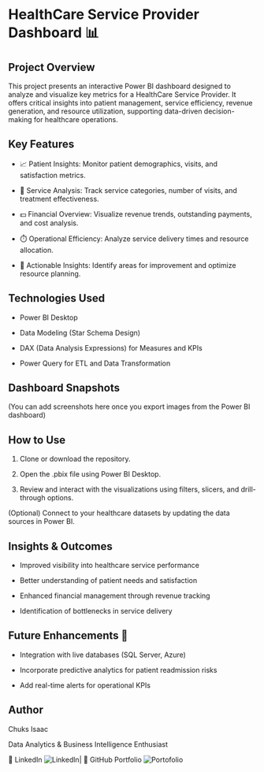 # HealthCare Service Provider Dashboard 📊
## Project Overview
This project presents an interactive Power BI dashboard designed to analyze and visualize key metrics for a HealthCare Service Provider. It offers critical insights into patient management, service efficiency, revenue generation, and resource utilization, supporting data-driven decision-making for healthcare operations.

## Key Features
- 📈 Patient Insights: Monitor patient demographics, visits, and satisfaction metrics.

- 🏥 Service Analysis: Track service categories, number of visits, and treatment effectiveness.

- 💵 Financial Overview: Visualize revenue trends, outstanding payments, and cost analysis.

- ⏱️ Operational Efficiency: Analyze service delivery times and resource allocation.

- 🧠 Actionable Insights: Identify areas for improvement and optimize resource planning.

## Technologies Used
- Power BI Desktop

- Data Modeling (Star Schema Design)

- DAX (Data Analysis Expressions) for Measures and KPIs

- Power Query for ETL and Data Transformation

## Dashboard Snapshots
(You can add screenshots here once you export images from the Power BI dashboard)

## How to Use
1. Clone or download the repository.

2. Open the .pbix file using Power BI Desktop.

3. Review and interact with the visualizations using filters, slicers, and drill-through options.

(Optional) Connect to your healthcare datasets by updating the data sources in Power BI.

## Insights & Outcomes
- Improved visibility into healthcare service performance

- Better understanding of patient needs and satisfaction

- Enhanced financial management through revenue tracking

- Identification of bottlenecks in service delivery

## Future Enhancements 🔮
- Integration with live databases (SQL Server, Azure)

- Incorporate predictive analytics for patient readmission risks

- Add real-time alerts for operational KPIs

## Author
Chuks Isaac

Data Analytics & Business Intelligence Enthusiast

🔗 LinkedIn ![Linkedln](www.linkedin.com/in/chukwuemekaanyakwu2409)| 🔗 GitHub Portfolio ![Portofolio](https://softechanalytics.github.io/)


